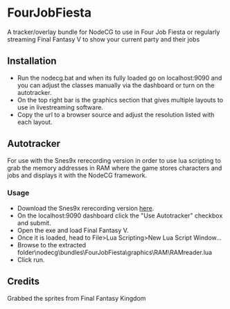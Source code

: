# FourJobFiesta
A tracker/overlay bundle for NodeCG to use in Four Job Fiesta or regularly streaming Final Fantasy V to show your current party and their jobs

## Installation
- Run the nodecg.bat and when its fully loaded go on localhost:9090 and you can adjust the classes manually via the dashboard or turn on the autotracker. 
- On the top right bar is the graphics section that gives multiple layouts to use in livestreaming software. 
- Copy the url to a browser source and adjust the resolution listed with each layout.

## Autotracker
For use with the Snes9x rerecording version in order to use lua scripting to grab the memory addresses in RAM where the game stores characters and jobs and displays it with the NodeCG framework.

### Usage
- Download the Snes9x rerecording version [here](https://github.com/gocha/snes9x-rr/releases/tag/1.60).
- On the localhost:9090 dashboard click the "Use Autotracker" checkbox and submit.
- Open the exe and load Final Fantasy V.
- Once it is loaded, head to File>Lua Scripting>New Lua Script Window...
- Browse to the extracted folder\nodecg\bundles\FourJobFiesta\graphics\RAM\RAMreader.lua
- Click run.

## Credits
Grabbed the sprites from Final Fantasy Kingdom
